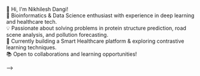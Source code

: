 👋 Hi, I'm Nikhilesh Dangi!  
🔬 Bioinformatics & Data Science enthusiast with experience in deep learning and healthcare tech.  
💡 Passionate about solving problems in protein structure prediction, road scene analysis, and pollution forecasting.  
🚀 Currently building a Smart Healthcare platform & exploring contrastive learning techniques.  
📚 Open to collaborations and learning opportunities!

-->
